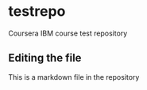 # testrepo
Coursera IBM course test repository

## Editing the file

This is a markdown file in the repository
